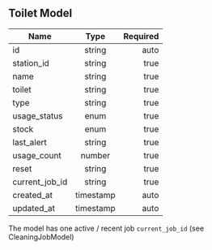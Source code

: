 ## Toilet Model
| Name            | Type          | Required |
| --------------- |:-------------:| --------:|
| id              | string        |     auto |
| station_id      | string        |     true |
| name            | string        |     true |
| toilet          | string        |     true |
| type            | string        |     true |
| usage_status    | enum          |     true |
| stock           | enum          |     true |
| last_alert      | string        |     true |
| usage_count     | number        |     true |
| reset           | string        |     true |
| current_job_id  | string        |     true | 
| created_at      | timestamp     |     auto |
| updated_at      | timestamp     |     auto |

The model has one active / recent job `current_job_id` (see CleaningJobModel)
